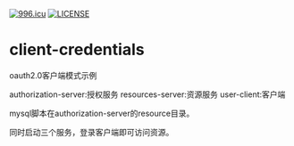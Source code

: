 [![996.icu](https://img.shields.io/badge/link-996.icu-red.svg)](https://996.icu)
[![LICENSE](https://img.shields.io/badge/license-Anti%20996-blue.svg)](https://github.com/996icu/996.ICU/blob/master/LICENSE)

# client-credentials

oauth2.0客户端模式示例

authorization-server:授权服务
resources-server:资源服务
user-client:客户端

mysql脚本在authorization-server的resource目录。

同时启动三个服务，登录客户端即可访问资源。
